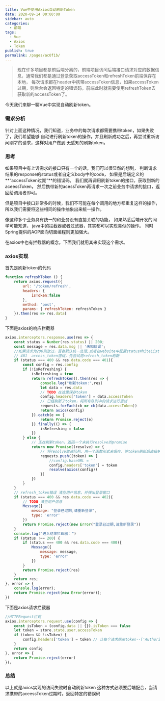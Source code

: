 ```yaml
---
title: Vue中使用Axios自动刷新Token
date: 2020-09-14 00:00:00
sidebar: auto
categories: 
  - 前端
tags: 
  - Vue
  - Axios
  - Token
publish: true
permalink: /pages/ac0f1b/
---
```


> 现在许多项目都是前后端分离的，前端项目访问后端接口请求对应的数据信息，通常我们都是通过登录获取accessToken和refreshToken前端保存在本地，
> 每次请求都在header中携带accessToken信息，如果accessToken过期，则后台会返回特定的错误码，前端此时就需要使用refreshToken去获取新的accessToken了。

今天我们来聊一聊Vue中实现自动刷新token。
### 需求分析
针对上面这种情况，我们知道，业务中的每次请求都需要携带token，如果失败了，我们希望能够
自动进行刷新token的操作，并且刷新成功之后，再尝试重新访问刚才的请求，这样对用户做到
无感知的刷新token。
### 思考
如果项目中有上诉需求的接口只有一个的话，我们可以很显然的想到，
判断请求结果的response的status或者自定义body中的code，
如果是后端定义的 **“accessToken过期”**的错误码，
我们就再调用刷新token的接口，获取到新的aceessToken，
然后携带新的acessToken再请求一次之前业务中请求的接口，返回给调用者即可。

但是项目中接口非常多的时候，我们不可能在每个调用的地方都重复这样的操作，
所以我们需要将这些相同的操作抽象出来统一操作。

像这种多个业务具有统一的和业务没有直接关联的功能，
如果熟悉后端开发的同学可能知道，
java中的拦截器或者过滤器，其实都可以实现类似的操作。
同时Spring提供的AOP面向切面编程则更加强大。

在axios中也有拦截器的概念，下面我们就用其来实现这个需求。

### axios实现

首先是刷新token的代码
```javascript
function refreshToken () {
    return axios.request({
        url: '/token/refresh',
        headers: {
            isToken:false
        },
        method: 'post',
        params: { refreshToken: refreshToken }
    }).then(res => res.data)
}

```
下面是axios的响应拦截器
```javascript
axios.interceptors.response.use(res => {
    const status = Number(res.status) || 200;
    const message = res.data.msg || '未知错误';
    //如果请求为200则放过，否者默认统一处理,或者在website中配置statusWhiteList白名单自行处理
    // 401  access_token错误，先尝试用refresh_token刷新
    if (status === 400 && res.data.code === 401){
        const config = res.config
        if (!isRefreshing) {
            isRefreshing = true
            return refreshToken().then(res => {
                console.log("刷新token:",res)
                let data = res.data
                // TODO 在这里保存token
                config.headers['token'] = data.accessToken
                // 已经刷新了token，将所有队列中的请求进行重试
                requests.forEach(cb => cb(data.accessToken))
                return axios(config)
            }).catch(e => {
                return Promise.reject(e)
            }).finally(() => {
                isRefreshing = false
            })
        } else {
            // 正在刷新token，返回一个未执行resolve的promise
            return new Promise((resolve) => {
                // 将resolve放进队列，用一个函数形式来保存，等token刷新后直接执行
                requests.push((token) => {
                    //config.baseURL = ''
                    config.headers['token'] = token
                    resolve(axios(config))
                })
            })
        }
    }
    // refresh_token错误 清空用户信息，并弹出登录窗口
    if (status === 400 && res.data.code === 402){
        // TODO 清空用户信息
        Message({
            message: "登录已过期,请重新登录",
            type: 'error'
        })
        return Promise.reject(new Error("登录已过期,请重新登录"))
    }
    console.log("进入结果拦截器：")
    if (status !== 200) {
        if (status === 400 && res.data.code === 400){
            Message({
                message: message,
                type: 'error'
            })
        }
        return Promise.reject(res)
    }
    return res;
}, error => {
    console.log(error);
    return Promise.reject(new Error(error));
})
```

下面是axios请求拦截器

```javascript
//HTTPRequest拦截
axios.interceptors.request.use(config => {
    const isToken = (config.data || {}).isToken === false
    let token = store.state.user.accessToken
    if (token && !isToken) {
        config.headers['token'] = token // 让每个请求携带token--['Authorization']为自定义key 请根据实际情况自行修改
    }
    return config
}, error => {
    return Promise.reject(error)
});
```
### 总结
以上就是axios实现的访问失败时自动刷新token
这种方式必须要后端配合，当请求携带的aceessToken过期时，返回特定的错误码